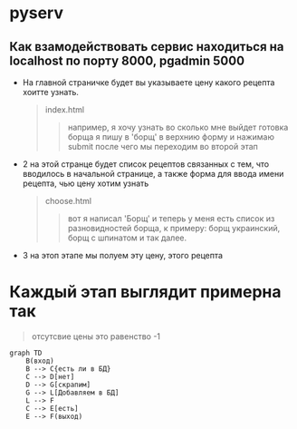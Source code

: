 # pyserv

Как взамодействовать
сервис находиться на localhost по порту 8000, pgadmin 5000
-----------
- На главной страничке будет вы указываете цену какого рецепта хоитте узнать.

  > index.html
  > > например, я хочу узнать во сколько мне выйдет готовка борща я пишу в 'борщ' в
  > > верхнию форму и нажимаю submit после чего мы переходим во второй этап
- 2 на этой странце будет список рецептов связанных с тем, что вводилось в начальной странице, а также
  форма для ввода имени рецепта, чью цену хотим узнать
    > choose.html
    > > вот я написал 'Борщ' и теперь у меня есть список из разновидностей борща, к примеру: борщ украинский, борщ с шпинатом
    > >  и так далее.
- 3 на этоп этапе мы полуем эту цену, этого рецепта

# Каждый этап выглядит примерна так
> отсутсвие цены это равенство -1
```mermaid
graph TD
    B(вход)
    B --> C{есть ли в БД}
    C --> D[нет]
    D --> G[скрапим]
    G --> L[Добавляем в БД]
    L --> F
    C --> E[есть]
    E --> F(выход)
```
